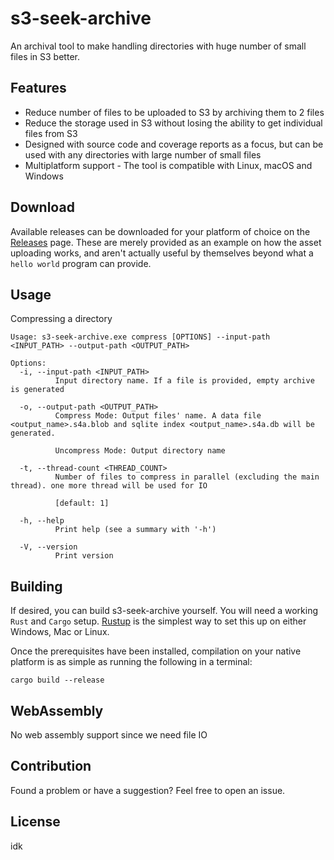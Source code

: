 # s3-seek-archive


An archival tool to make handling directories with huge number of small files in S3 better.

## Features

- Reduce number of files to be uploaded to S3 by archiving them to 2 files
- Reduce the storage used in S3 without losing the ability to get individual files from S3
- Designed with source code and coverage reports as a focus, but can be used with any directories with large number of small files
- Multiplatform support - The tool is compatible with Linux, macOS and Windows


## Download

Available releases can be downloaded for your platform of choice on the [Releases](https://github.com/zaszi/rust-template/releases) page. These are merely provided as an example on how the asset uploading works, and aren't actually useful by themselves beyond what a `hello world` program can provide.

## Usage

Compressing a directory

```
Usage: s3-seek-archive.exe compress [OPTIONS] --input-path <INPUT_PATH> --output-path <OUTPUT_PATH>

Options:
  -i, --input-path <INPUT_PATH>
          Input directory name. If a file is provided, empty archive is generated

  -o, --output-path <OUTPUT_PATH>
          Compress Mode: Output files' name. A data file <output_name>.s4a.blob and sqlite index <output_name>.s4a.db will be generated.

          Uncompress Mode: Output directory name

  -t, --thread-count <THREAD_COUNT>
          Number of files to compress in parallel (excluding the main thread). one more thread will be used for IO

          [default: 1]

  -h, --help
          Print help (see a summary with '-h')

  -V, --version
          Print version
```

## Building

If desired, you can build s3-seek-archive yourself. You will need a working `Rust` and `Cargo` setup. [Rustup](https://rustup.rs/) is the simplest way to set this up on either Windows, Mac or Linux.

Once the prerequisites have been installed, compilation on your native platform is as simple as running the following in a terminal:

```
cargo build --release
```

## WebAssembly

No web assembly support since we need file IO

## Contribution

Found a problem or have a suggestion? Feel free to open an issue.

## License

idk